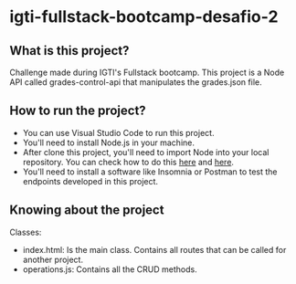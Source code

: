 # igti-fullstack-bootcamp-desafio-2

## What is this project?

Challenge made during IGTI's Fullstack bootcamp. This project is a Node API called grades-control-api that manipulates the grades.json file.

## How to run the project?

- You can use Visual Studio Code to run this project.
- You'll need to install Node.js in your machine.
- After clone this project, you'll need to import Node into your local repository. You can check how to do this <a href="https://docs.npmjs.com/cli/v6/commands" target="_blank">here</a> and <a href="https://phoenixnap.com/kb/install-node-js-npm-on-windows" target="_blank">here</a>.
- You'll need to install a software like Insomnia or Postman to test the endpoints developed in this project.

## Knowing about the project
Classes:
- index.html: Is the main class. Contains all routes that can be called for another project.
- operations.js: Contains all the CRUD methods.



